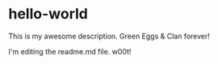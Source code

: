 # hello-world
This is my awesome description.  Green Eggs &amp; Clan forever!

I'm editing the readme.md file. w00t!

